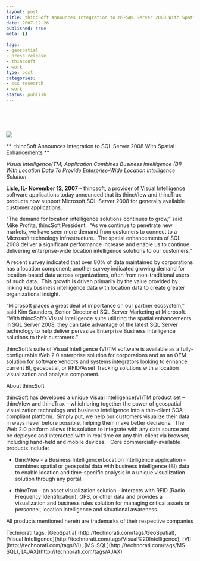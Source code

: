 ```yaml
--- 
layout: post
title: thincSoft Announces Integration to MS-SQL Server 2008 With Spatial Enhancements
date: 2007-12-26
published: true
meta: {}

tags: 
- geospatial
- press release
- thincsoft
- work
type: post
categories: 
- sss research
- work
status: publish
---
```



 



 



**![](http://media.eick.us/2011/05/2100790462_78f9d70aea_m.jpg)**



**  thincSoft Announces Integration to SQL Server 2008 With Spatial Enhancements **



_Visual Intelligence(TM) Application Combines Business Intelligence (BI) With Location Data To Provide Enterprise-Wide Location Intelligence Solution_ 



**Lisle, IL- November 12, 2007** – thincsoft, a provider of Visual Intelligence software applications today announced that its thincVIew and thincTrax products now support Microsoft SQL Server 2008 for generally available customer applications.  



“The demand for location intelligence solutions continues to grow,” said Mike Profita, thincSoft President.  “As we continue to penetrate new markets, we have seen more demand from customers to connect to a Microsoft technology infrastructure.  The spatial enhancements of SQL 2008 deliver a significant performance increase and enable us to continue delivering enterprise-wide location intelligence solutions to our customers.”



A recent survey indicated that over 80% of data maintained by corporations has a location component; another survey indicated growing demand for location-based data across organizations, often from non-traditional users of such data.  This growth is driven primarily by the value provided by linking key business intelligence data with location data to create greater organizational insight.  



“Microsoft places a great deal of importance on our partner ecosystem,” said Kim Saunders, Senior Director of SQL Server Marketing at Microsoft.  “With thincSoft’s Visual Intelligence suite utilizing the spatial enhancements in SQL Server 2008, they can take advantage of the latest SQL Server technology to help deliver pervasive Enterprise Business Intelligence solutions to their customers.” 



thincSoft’s suite of Visual Intelligence (VI)TM software is available as a fully-configurable Web 2.0 enterprise solution for corporations and as an OEM solution for software vendors and systems integrators looking to enhance current BI, geospatial, or RFID/Asset Tracking solutions with a location visualization and analysis component.  



About thincSoft



[thincSoft](/admin/Pages/www.thincsoft.com) has developed a unique Visual Intelligence(VI)TM product set – thincVIew and thincTrax – which bring together the power of geospatial visualization technology and business intelligence into a thin-client SOA-compliant platform.  Simply put, we help our customers visualize their data in ways never before possible, helping them make better decisions.  The Web 2.0 platform allows this solution to integrate with any data source and be deployed and interacted with in real time on any thin-client via browser, including hand-held and mobile devices.   Core commercially-available products include:

- thincVIew - a Business Intelligence/Location Intelligence application - combines spatial or geospatial data with business intelligence (BI) data to enable location and time-specific analysis in a unique visualization solution through any portal.   

- thincTrax - an asset visualization solution - interacts with RFID (Radio Frequency Identification), GPS, or other data and provides a visualization and business rules solution for managing critical assets or personnel, location intelligence and situational awareness. 



All products mentioned herein are trademarks of their respective companies

<div class="wlWriterSmartContent" style="margin: 0px;padding: 0px">Technorati tags: [GeoSpatial](http://technorati.com/tags/GeoSpatial), [Visual Intelligence](http://technorati.com/tags/Visual%20Intelligence), [VI](http://technorati.com/tags/VI), [MS-SQL](http://technorati.com/tags/MS-SQL), [AJAX](http://technorati.com/tags/AJAX)</div>
